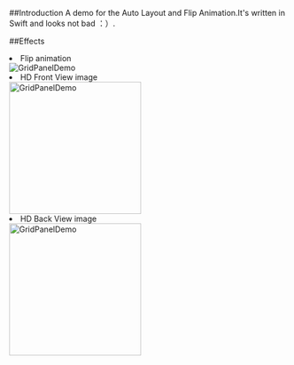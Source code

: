 ##Introduction
A demo for the Auto Layout and Flip Animation.It's written in Swift and looks not bad ：）.




##Effects

<li> Flip animation

<img src="https://raw.githubusercontent.com/JasonZengJ/GridPanelDemo/master/demo.gif" alt="GridPanelDemo" title="GridPanelDemo" style="display:block;">


<li> HD Front View image

<img src="https://raw.githubusercontent.com/JasonZengJ/GridPanelDemo/master/demo.gif" alt="GridPanelDemo" width="238" title="GridPanelDemo" style="display:block;">

<li> HD Back View image

<img src="https://raw.githubusercontent.com/JasonZengJ/GridPanelDemo/master/demo.gif" alt="GridPanelDemo" width="238" title="GridPanelDemo" style="display:block;">
